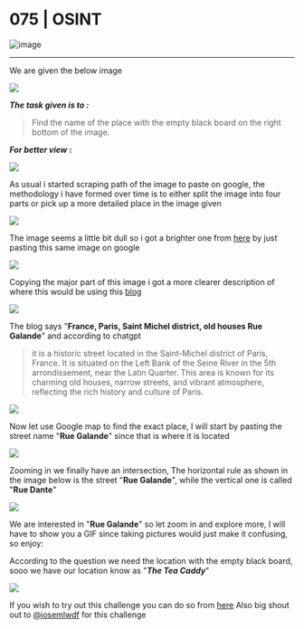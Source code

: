 # **075 | OSINT**


![image](https://github.com/sec-fortress/sec-fortress.github.io/assets/132317714/80131fcf-fdc4-4a68-b13d-d6dfa8fb12b0)

***

We are given the below image 



![](https://i.imgur.com/zFKDmNo.png)



**_The task given is to :_**


> Find the name of the place with the empty black board on the right bottom of the image.




**_For better view_ :**


![](https://i.imgur.com/3itbfab.png)



As usual i started scraping path of the image to paste on google, the methodology i have formed over time is to either split the image into four parts or pick up a more detailed place in the image given



![](https://i.imgur.com/xuZ1Nuo.png)




The image seems a little bit dull so i got a brighter one from [here](https://en.tripmydream.com/france/paris/weather) by just pasting this same image on google



![](https://i.imgur.com/rYEUUsl.png)



Copying the major part of this image i got a more clearer description of where this would be using this [blog](https://www.imageprofessionals.com/en/images/13936035-France-Paris-Saint-Michel-district-old-houses-Rue-Galande-n)



![](https://i.imgur.com/IUfjz44.png)




The blog says "**France, Paris, Saint Michel district, old houses Rue Galande**" and according to chatgpt


> it is a historic street located in the Saint-Michel district of Paris, France. It is situated on the Left Bank of the Seine River in the 5th arrondissement, near the Latin Quarter. This area is known for its charming old houses, narrow streets, and vibrant atmosphere, reflecting the rich history and culture of Paris.



![](https://i.imgur.com/oiG3dRC.png)



Now let use Google map to find the exact place, I will start by pasting the street name "**Rue Galande**" since that is where it is located




![](https://i.imgur.com/AJ7wt49.png)



Zooming in we finally have an intersection, The horizontal rule as shown in the image below is the street "**Rue Galande**", while the vertical one is called "**Rue Dante**"




![](https://i.imgur.com/E6R6pqZ.png)



We are interested in "**Rue Galande**" so let zoom in and explore more, I will have to show you a GIF since taking pictures would just make it confusing, so enjoy:




According to the question we need the location with the empty black board, sooo we have our location know as "**_The Tea Caddy_**"



![](https://i.imgur.com/0VnSTT9.png)



If you wish to try out this challenge you can do so from [here](https://hackmyvm.eu/challenges/challenge.php?c=075) Also big shout out to [@josemlwdf](https://github.com/josemlwdf?source=about_page-------------------------------------) for this challenge 



